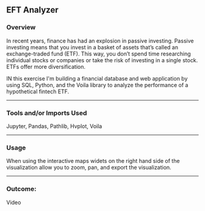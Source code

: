 ## EFT Analyzer


### Overview
In recent years, finance has had an explosion in passive investing. Passive investing means that you invest in a basket of assets that’s called an exchange-traded fund (ETF). This way, you don’t spend time researching individual stocks or companies or take the risk of investing in a single stock. ETFs offer more diversification.

IN this exercise I'm building a financial database and web application by using SQL, Python, and the Voila library to analyze the performance of a hypothetical fintech ETF.


---

### Tools and/or Imports Used 
Jupyter, Pandas, Pathlib, Hvplot, Voila

---

### Usage
When using the interactive maps widets on the right hand side of the visualization allow you to zoom, pan, and export the visualization.    

---

### Outcome: 
Video 


